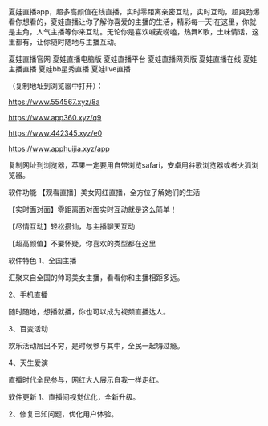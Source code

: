 夏娃直播app，超多高颜值在线直播，实时零距离亲密互动，实时互动，超爽劲爆看你想看的，夏娃直播让你了解你喜爱的主播的生活，精彩每一天!在这里，你就是主角，人气主播等你来互动。无论你是喜欢喊麦唠嗑，热舞K歌，土味情话，这里都有，让你随时随地与主播互动。

夏娃直播官网
夏娃直播电脑版
夏娃直播平台
夏娃直播网页版
夏娃直播在线
夏娃主播直播
夏娃bb星秀直播
夏娃live直播
 

（复制地址到浏览器中打开）：

https://www.554567.xyz/8a

https://www.app360.xyz/q9

https://www.442345.xyz/e0

https://www.apphuijia.xyz/app

复制网址到浏览器，苹果一定要用自带浏览safari，安卓用谷歌浏览器或者火狐浏览器。


软件功能
【观看直播】美女网红直播，全方位了解她们的生活

【实时面对面】零距离面对面实时互动就是这么简单！

【尽情互动】轻松搭讪，与主播聊天互动

【超高颜值】不要怀疑，你喜欢的类型都在这里

软件特色
1、全国主播

汇聚来自全国的帅哥美女主播，看看你和主播相距多远。

2、手机直播

随时随地，想播就播，你也可以成为视频直播达人。

3、百变活动

欢乐活动层出不穷，是时候参与其中，全民一起嗨过瘾。

4、天生爱演

直播时代全民参与，网红大人展示自我一样走红。

软件更新
1、直播间视觉优化，全新升级。

2、修复已知问题，优化用户体验。
